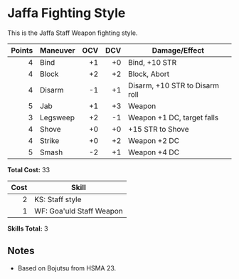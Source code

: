 # Jaffa Fighting Style

This is the Jaffa Staff Weapon fighting style.

Points | Maneuver | OCV | DCV | Damage/Effect
------:|----------|----:|----:|--------------
4 | Bind | +1 | +0 | Bind, +10 STR
4 | Block | +2 | +2 | Block, Abort
4 | Disarm | -1 | +1 | Disarm, +10 STR to Disarm roll
5 | Jab | +1 | +3 | Weapon
3 | Legsweep | +2 | -1 | Weapon +1 DC, target falls
4 | Shove | +0 | +0 | +15 STR to Shove
4 | Strike | +0 | +2 | Weapon +2 DC
5 | Smash | -2 | +1 | Weapon +4 DC

**Total Cost:** 33

Cost | Skill
----:|------
2 | KS: Staff style
1 | WF: Goa'uld Staff Weapon

**Skills Total:** 3

## Notes

* Based on Bojutsu from HSMA 23.
